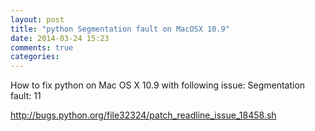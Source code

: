 ```yaml
---
layout: post
title: "python Segmentation fault on MacOSX 10.9"
date: 2014-03-24 15:23
comments: true
categories: 
---
```



How to fix python on Mac OS X 10.9 with following issue:
Segmentation fault: 11

http://bugs.python.org/file32324/patch_readline_issue_18458.sh



